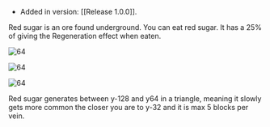 - Added in version: [[Release 1.0.0]].

Red sugar is an ore found underground. You can eat red sugar. It has a 25% of giving the Regeneration effect when eaten.

![64](https://i.imgur.com/95gsOHV.png)

![64](https://i.imgur.com/tSNV75y.png)

![64](https://i.imgur.com/tLY2ANa.png)

Red sugar generates between y-128 and y64 in a triangle, meaning it slowly gets more common the closer you are to y-32 and it is max 5 blocks per vein.